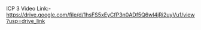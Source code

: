 ICP 3 Video Link:- https://drive.google.com/file/d/1hsFS5xEyCfP3n0ADf5Q6wl4jRi2uyVu1/view?usp=drive_link
